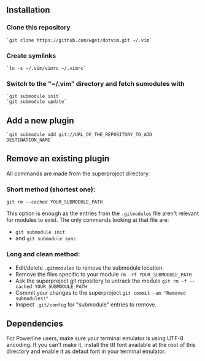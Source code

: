 ## Installation

### Clone this repository

    `git clone https://github.com/wget/dotvim.git ~/.vim`

### Create symlinks

    `ln -s ~/.vim/vimrc ~/.vimrc`

### Switch to the "~/.vim" directory and fetch sumodules with

    `git submodule init`
    `git submodule update`

## Add a new plugin

    `git submodule add git://URL_OF_THE_REPOSITORY_TO_ADD DESTINATION_NAME`

## Remove an existing plugin

All commands are made from the superproject directory.

### Short method (shortest one):
    
`git rm --cached YOUR_SUBMODULE_PATH`

This option is enough as the entries from the `.gitmodules` file aren't
relevant for modules to exist. The only commands looking at that file
are:
- `git submodule init`
- and `git submodule sync`

### Long and clean method:

- Edit/delete `.gitmodules` to remove the submodule location.
- Remove the files specific to your module
    `rm -rf YOUR_SUBMODULE_PATH`
- Ask the superproject git repository to untrack the module
    `git rm -f --cached YOUR_SUBMODULE_PATH`
- Commit your changes to the superproject
    `git commit -am "Removed submodules!"`
- Inspect `.git/config` for "submodule" entries to remove. 
    
## Dependencies
    
For Powerline users, make sure your terminal emulator is using UTF-8 ancoding.
If you can't make it, install the ttf font available at the root 
of this directory and enable it as defaut font in your terminal emulator.
